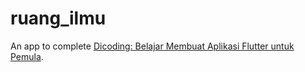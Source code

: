 # ruang_ilmu

An app to complete [Dicoding: Belajar Membuat Aplikasi Flutter untuk Pemula](https://www.dicoding.com/certificates/4EXG6LL9DZRL).
